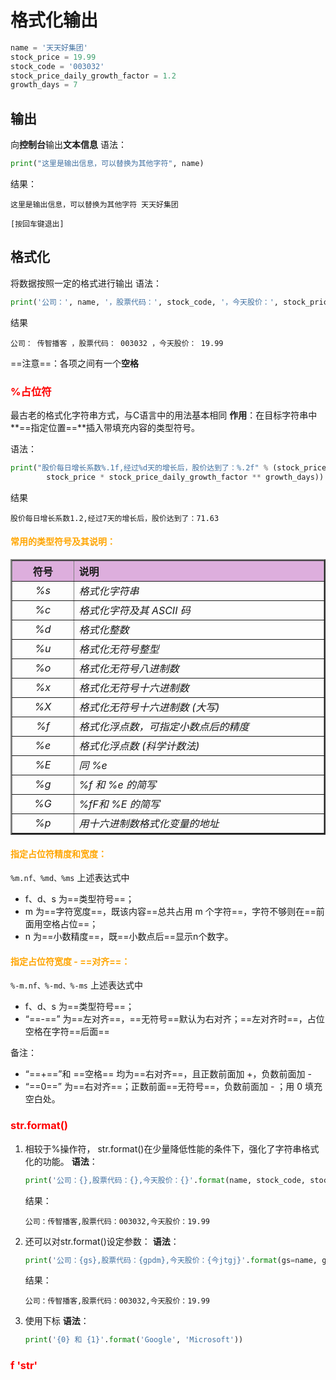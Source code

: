# 格式化输出

```python
name = '天天好集团'
stock_price = 19.99
stock_code = '003032'
stock_price_daily_growth_factor = 1.2
growth_days = 7
```

## 输出
向**控制台**输出**文本信息**
语法：
```python
print("这里是输出信息，可以替换为其他字符", name)
```
结果：
```
这里是输出信息，可以替换为其他字符 天天好集团

[按回车键退出]
```

## 格式化
将数据按照一定的格式进行输出
语法：
```python
print('公司：', name, '，股票代码：', stock_code, '，今天股价：', stock_price)
```
结果
```
公司： 传智播客 ，股票代码： 003032 ，今天股价： 19.99
```
==注意==：各项之间有一个**空格**

### <font color=red>%占位符</font>
最古老的格式化字符串方式，与C语言中的用法基本相同
**作用**：在目标字符串中**==指定位置==**插入带填充内容的类型符号。

语法：
```python
print("股价每日增长系数%.1f,经过%d天的增长后，股价达到了：%.2f" % (stock_price_daily_growth_factor, growth_days, 
		stock_price * stock_price_daily_growth_factor ** growth_days))
```
结果
```
股价每日增长系数1.2,经过7天的增长后，股价达到了：71.63
```
#### <font color=orange>常用的类型符号及其说明：</font>
<table width="600" border="2"><tr><th width="100" bgcolor="#ddAedd" align="center">符号</th><th width="500" bgcolor="#ddAedd" align="left">说明</th></tr><tr><td align="center"><i>%s</i></td><td align="left"><i>格式化字符串</i></td></tr><tr><td align="center"><i>%c</i></td><td align="left"><i>格式化字符及其 ASCII 码</i></td></tr><tr><td align="center"><i>%d</i></td><td align="left"><i>格式化整数</i></td></tr><tr><td align="center"><i>%u</i></td><td align="left"><i>格式化无符号整型</i></td></tr><tr><td align="center"><i>%o</i></td><td align="left"><i>格式化无符号八进制数</i></td></tr><tr><td align="center"><i>%x</i></td><td align="left"><i>格式化无符号十六进制数</i></td></tr><tr><td align="center"><i>%X</i></td><td align="left"><i>格式化无符号十六进制数 (大写)</i></td></tr><tr><td align="center"><i>%f</i></td><td align="left"><i>格式化浮点数，可指定小数点后的精度</i></td></tr><tr><td align="center"><i>%e</i></td><td align="left"><i>格式化浮点数 (科学计数法)</i></td></tr><tr><td align="center"><i>%E</i></td><td align="left"><i>同 %e</i></td></tr><tr><td align="center"><i>%g</i></td><td align="left"><i>%f 和 %e 的简写</i></td></tr><tr><td align="center"><i>%G</i></td><td align="left"><i>%fF和 %E 的简写</i></td></tr><tr><td align="center"><i>%p</i></td><td align="left"><i>用十六进制数格式化变量的地址</i></td></tr></table>

#### <font color=orange>指定占位符精度和宽度：</font>
```%m.nf、%md、%ms```
上述表达式中
- f、d、s 为==类型符号==；
- m 为==字符宽度==，既该内容==总共占用 m 个字符==，字符不够则在==前面用空格占位==；
- n 为==小数精度==，既==小数点后==显示n个数字。

#### <font color=orange>指定占位符宽度 - ==对齐==：</font>
```%-m.nf、%-md、%-ms```
上述表达式中
- f、d、s 为==类型符号==；
- “==-==” 为==左对齐==，==无符号==默认为右对齐；==左对齐时==，占位空格在字符==后面==

备注：
- “==+==”和 ==空格== 均为==右对齐==，且正数前面加 +，负数前面加 -
- “==0==” 为==右对齐==；正数前面==无符号==，负数前面加 - ；用 0 填充空白处。

### <font color=red>str.format()</font>
1. 相较于%操作符， str.format()在少量降低性能的条件下，强化了字符串格式化的功能。
	**语法**：
	```python
	print('公司：{},股票代码：{},今天股价：{}'.format(name, stock_code, stock_price))
	```
	结果：
	```
	公司：传智播客,股票代码：003032,今天股价：19.99
	```
2. 还可以对str.format()设定参数：
	**语法**：
	```python
	print('公司：{gs},股票代码：{gpdm},今天股价：{今jtgj}'.format(gs=name, gpdm=stock_code, jtgj=stock_price))
	```
	结果：
	```
	公司：传智播客,股票代码：003032,今天股价：19.99
	```
3. 使用下标
	**语法**：
	```python
	print('{0} 和 {1}'.format('Google', 'Microsoft'))


### <font color=red>f 'str'</font>

<!--stackedit_data:
eyJoaXN0b3J5IjpbMTAzOTM2NjcwMSwxNzkyNjYxMjExLDIwMD
czMDk3OTksOTk1NDgxMzYzLDY0MzA5Mjg2NCwzNDEyOTg1OTdd
fQ==
-->